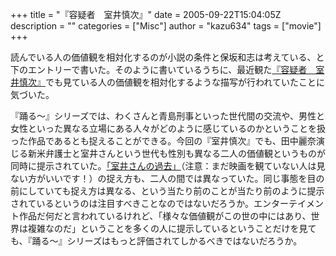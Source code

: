 +++
title = "『容疑者　室井慎次』"
date = 2005-09-22T15:04:05Z
description = ""
categories = ["Misc"]
author = "kazu634"
tags = ["movie"]
+++

読んでいる人の価値観を相対化するのが小説の条件と保坂和志は考えている、と下のエントリーで書いた。そのように書いているうちに、最近観た<a href="http://www.odoru-legend.com/suspect/" onclick="__gaTracker('send', 'event', 'outbound-article', 'http://www.odoru-legend.com/suspect/', '『容疑者　室井慎次』');" target="_blank">『容疑者　室井慎次』</a>でも見ている人の価値観を相対化するような描写が行われていたことに気づいた。

『踊る～』シリーズでは、わくさんと青島刑事といった世代間の交流や、男性と女性といった異なる立場にある人々がどのように感じているのかということを扱った作品であるとも捉えることができる。今回の『室井慎次』でも、田中麗奈演じる新米弁護士と室井さんという世代も性別も異なる二人の価値観というものが同時に提示されていた。<a href="http://www.odoru-legend.com/suspect/" onclick="__gaTracker('send', 'event', 'outbound-article', 'http://www.odoru-legend.com/suspect/', '「室井さんの過去」');" target="_blank">「室井さんの過去」</a>（注意：まだ映画を観ていない人は見ない方がいいです！）の捉え方も、二人の間では異なっていた。同じ事態を目の前にしていても捉え方は異なる、という当たり前のことが当たり前のように提示されているというのは注目すべきことなのではないだろうか。エンターテイメント作品だ何だと言われているけれど、「様々な価値観がこの世の中にはあり、世界は複雑なのだ」ということを多くの人に提示しているということだけを見ても、『踊る～』シリーズはもっと評価されてしかるべきではないだろうか。
